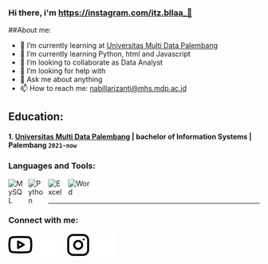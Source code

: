 ### Hi there, i'm https://instagram.com/itz.bllaa_👋 
##About me:

- 🔭 I’m currently learning at [Universitas Multi Data Palembang](https://mdp.ac.id/)
- 🌱 I’m currently learning Python, html and Javascript
- 👯 I’m looking to collaborate as Data Analyst
- 🤔 I’m looking for help with  
- 💬 Ask me about anything
- 📫 How to reach me: nabillarizanti@mhs.mdp.ac.id


## Education:

#### 1. [Universitas Multi Data Palembang](https://mdp.ac.id/) | bachelor of Information Systems | Palembang `2021-now`



### Languages and Tools:

[<img align="left" alt="MySQL" width="30px" src="https://cdn.jsdelivr.net/gh/devicons/devicon/icons/mysql/mysql-original.svg" style="padding-right:10px;" />][webdev]
[<img align="left" alt="Python" width="30px" src="https://upload.wikimedia.org/wikipedia/commons/thumb/c/c3/Python-logo-notext.svg/110px-Python-logo-notext.svg.png?20100317150552" style="padding-right:10px;" />][webdev]
[<img align="left" alt="Excel" width="30px" src="https://is2-ssl.mzstatic.com/image/thumb/Purple126/v4/a8/fd/5a/a8fd5a84-c6f1-355f-3b9f-6e86598efaa3/XCEL.png/1200x630bb.png" style="padding-right:10px;" />][webdev]
[<img align="left" alt="Word" width="50px" src="https://download.logo.wine/logo/Microsoft_Word/Microsoft_Word-Logo.wine.png" style="padding-right:10px;" />][webdev]

<br />
<br />

---

### Connect with me:

[![website](./img/youtube-light.svg)](https://www.youtube.com/@MDPTVindonesia#gh-light-mode-only)
[![website](./img/youtube-dark.svg)](https://www.youtube.com/@MDPTVindonesia#gh-dark-mode-only)
&nbsp;&nbsp;
[![website](./img/instagram-light.svg)](https://instagram.com/itz.bllaa_?igshid=YmMyMTA2M2Y=#gh-light-mode-only)
[![website](./img/instagram-dark.svg)](https://instagram.com/itz.bllaa_?igshid=YmMyMTA2M2Y=#gh-dark-mode-only)



[webdev]: https://github.com/Nabillaaaa/Nabillaaaa/

